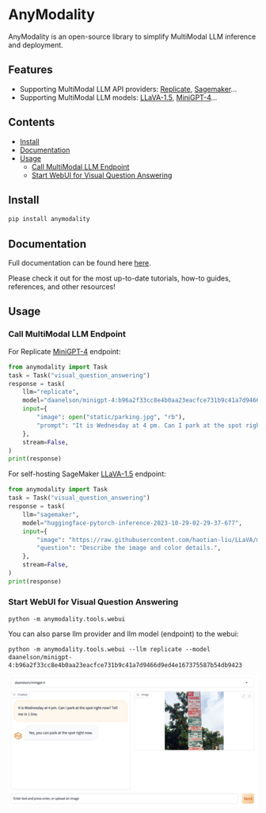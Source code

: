 # AnyModality

AnyModality is an open-source library to simplify MultiModal LLM inference and deployment.

## Features

- Supporting MultiModal LLM API providers: [Replicate](https://replicate.com/), [Sagemaker](https://aws.amazon.com/sagemaker/)...
- Supporting MultiModal LLM models:  [LLaVA-1.5](https://github.com/haotian-liu/LLaVA), [MiniGPT-4](https://github.com/Vision-CAIR/MiniGPT-4)...

## Contents

- [Install](#install)
- [Documentation](#documentation)
- [Usage](#usage)
  - [Call MultiModal LLM Endpoint](#call-multimodal-llm-endpoint)
  - [Start WebUI for Visual Question Answering](#start-webui-for-visual-question-answering)

## Install

```bash
pip install anymodality
```

## Documentation

Full documentation can be found here [here](https://docs.anymodality.ai/).

Please check it out for the most up-to-date tutorials, how-to guides, references, and other resources!

## Usage 

### Call MultiModal LLM Endpoint

For Replicate [MiniGPT-4](https://replicate.com/daanelson/minigpt-4) endpoint:

```python
from anymodality import Task
task = Task("visual_question_answering")
response = task(
    llm="replicate",
    model="daanelson/minigpt-4:b96a2f33cc8e4b0aa23eacfce731b9c41a7d9466d9ed4e167375587b54db9423",
    input={
        "image": open("static/parking.jpg", "rb"),
        "prompt": "It is Wednesday at 4 pm. Can I park at the spot right now? Tell me in 1 line.",
    },
    stream=False,
)
print(response)
```

For self-hosting SageMaker [LLaVA-1.5](https://github.com/haotian-liu/LLaVA) endpoint:

```python
from anymodality import Task
task = Task("visual_question_answering")
response = task(
    llm="sagemaker",
    model="huggingface-pytorch-inference-2023-10-29-02-29-37-677",
    input={
        "image": "https://raw.githubusercontent.com/haotian-liu/LLaVA/main/images/llava_logo.png",
        "question": "Describe the image and color details.",
    },
    stream=False,
)
print(response)
```

### Start WebUI for Visual Question Answering

```
python -m anymodality.tools.webui
```

You can also parse llm provider and llm model (endpoint) to the webui:

```
python -m anymodality.tools.webui --llm replicate --model daanelson/minigpt-4:b96a2f33cc8e4b0aa23eacfce731b9c41a7d9466d9ed4e167375587b54db9423
```

![screenshot](docs/assets/screenshot.png)